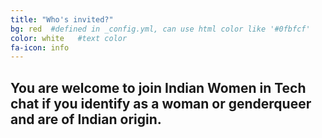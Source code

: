 ```yaml
---
title: "Who's invited?"
bg: red  #defined in _config.yml, can use html color like '#0fbfcf'
color: white   #text color
fa-icon: info
---
```


## You are welcome to join Indian Women in Tech chat if you identify as a woman or genderqueer and are of Indian origin. ##

